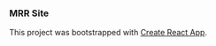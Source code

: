 ### MRR Site


This project was bootstrapped with [Create React App](https://github.com/facebook/create-react-app).
